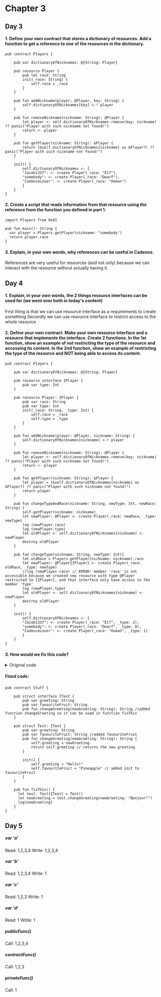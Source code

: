 # Chapter 3
## Day 3

#### 1. Define your own contract that stores a dictionary of resources. Add a function to get a reference to one of the resources in the dictionary.

```cadence
pub contract Players {

    pub var dictionaryOfNicknames: @{String: Player}

    pub resource Player {
        pub let race: String
        init(_race: String) {
            self.race = _race
        }
    }

    pub fun addNickname(player: @Player, key: String) {
        self.dictionaryOfNicknames[key] <-! player
    }

    pub fun removeNickname(nickname: String): @Player {
        let player <- self.dictionaryOfNicknames.remove(key: nickname) ?? panic("Player with such nickname not found!")
        return <- player
    }

	pub fun getPlayer(nickname: String): &Player {
        return (&self.dictionaryOfNicknames[nickname] as &Player?) ?? panic("Player with such nickname not found!")
    }

    init() {
        self.dictionaryOfNicknames <- {
        "Jacob1337": <- create Player(_race: "Elf"),
        "somebody": <- create Player(_race: "Dwarf"),
        "CadenceLover": <- create Player(_race: "Human")
        }
    }
}
```

#### 2. Create a script that reads information from that resource using the reference from the function you defined in part 1.

```cadence
import Players from 0x01

pub fun main(): String {
  var player = Players.getPlayer(nickname: "somebody")
  return player.race
}
```

#### 3. Explain, in your own words, why references can be useful in Cadence.

References are very useful for resources (and not only) because we can interact with the resource without actually having it.

## Day 4

#### 1. Explain, in your own words, the 2 things resource interfaces can be used for (we went over both in today's content)

First thing is that we can use resource interface as a requirements to create something
Secondly we can use resource interface to restrict access to the whole resource

#### 2. Define your own contract. Make your own resource interface and a resource that implements the interface. Create 2 functions. In the 1st function, show an example of not restricting the type of the resource and accessing its content. In the 2nd function, show an example of restricting the type of the resource and NOT being able to access its content.

```cadence
pub contract Players {

    pub var dictionaryOfNicknames: @{String: Player}

    pub resource interface IPlayer {
        pub var type: Int
    }

    pub resource Player: IPlayer {
        pub var race: String
        pub var type: Int
        init(_race: String, _type: Int) {
            self.race = _race
            self.type = _type
        }
    }

    pub fun addNickname(player: @Player, nickname: String) {
        self.dictionaryOfNicknames[nickname] <-! player
    }

    pub fun removeNickname(nickname: String): @Player {
        let player <- self.dictionaryOfNicknames.remove(key: nickname) ?? panic("Player with such nickname not found!")
        return <- player
    }

    pub fun getPlayer(nickname: String): &Player {
        let player = (&self.dictionaryOfNicknames[nickname] as &Player?) ?? panic("Player with such nickname not found!")
        return player
    }

    pub fun changeTypeAndRace(nickname: String, newType: Int, newRace: String) {
        self.getPlayer(nickname: nickname)
        let newPlayer: @Player <- create Player(_race: newRace, _type: newType)
        log (newPlayer.race)
        log (newPlayer.type)
        let oldPlayer <- self.dictionaryOfNicknames[nickname] <- newPlayer
        destroy oldPlayer
    }

    pub fun changeType(nickname: String, newType: Int){
        let oldRace = Players.getPlayer(nickname: nickname).race
        let newPlayer: @Player{IPlayer} <- create Player(_race: oldRace, _type: newType)
        //log (newPlayer.race) // ERROR: member 'race' is not accessible because we created new resource with type @Player restricted to {IPlayer}, and that interface only have access to the member 'type'
        log (newPlayer.type)
        let oldPlayer <- self.dictionaryOfNicknames[nickname] <- newPlayer
        destroy oldPlayer
    }

    init() {
        self.dictionaryOfNicknames <- {
        "Jacob1337": <- create Player(_race: "Elf", _type: 2),
        "somebody": <- create Player(_race: "Dwarf", _type: 0),
        "CadenceLover": <- create Player(_race: "Human", _type: 1)
        }
    }
}
```

#### 3. How would we fix this code?

<details>
<summary>Original code</summary>

```cadence
pub contract Stuff {

    pub struct interface ITest {
      pub var greeting: String
      pub var favouriteFruit: String
    }

    // ERROR:
    // `structure Stuff.Test does not conform 
    // to structure interface Stuff.ITest`
    pub struct Test: ITest {
      pub var greeting: String

      pub fun changeGreeting(newGreeting: String): String {
        self.greeting = newGreeting
        return self.greeting // returns the new greeting
      }

      init() {
        self.greeting = "Hello!"
      }
    }

    pub fun fixThis() {
      let test: Test{ITest} = Test()
      let newGreeting = test.changeGreeting(newGreeting: "Bonjour!") // ERROR HERE: `member of restricted type is not accessible: changeGreeting`
      log(newGreeting)
    }
}
```

</details>

##### Fixed code:

```cadence
pub contract Stuff {

	pub struct interface ITest {
		pub var greeting: String
		pub var favouriteFruit: String
		pub fun changeGreeting(newGreeting: String): String //added function changeGreeting so it can be used in function fixThis 
    }

    pub struct Test: ITest {
		pub var greeting: String
		pub var favouriteFruit: String //added favouriteFruit
		pub fun changeGreeting(newGreeting: String): String {
			self.greeting = newGreeting
			return self.greeting // returns the new greeting
		}

		init() {
        	self.greeting = "Hello!"
		    self.favouriteFruit = "Pineapple" // added init to favouriteFruit
      	}
    }

    pub fun fixThis() {
      let test: Test{ITest} = Test()
      let newGreeting = test.changeGreeting(newGreeting: "Bonjour!")
      log(newGreeting)
    }
}
```

## Day 5

##### var 'a'

Read: 1,2,3,4
Write: 1,2,3,4

##### var 'b'

Read: 1,2,3,4
Write: 1

##### var 'c'

Read: 1,2,3
Write: 1

##### var 'd'

Read: 1
Write: 1

##### publicFunc()

Call: 1,2,3,4

##### contractFunc()

Call: 1,2,3

##### privateFunc()

Call: 1
